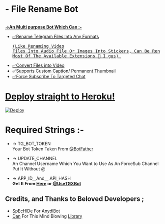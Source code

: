 # - File Rename Bot

<p align="center">
  <a href="https://github.com/Mdmovies/md-rename-bot">
  

  </a>
  
  <a href="https://github.com/https://github.com/Mdmovies/md-rename-bot/fork">
    <img 

  </a>  
</p>

->**An Multi purpose Bot Which Can :-**
* ✅Rename Telegram Files Into Any Formats <pre>(Like Renaming Video Files Into Audio File Or Images Into Stickers, Can Be Rename Any File To Most Of The Available Extensions 🤔 I gus) </pre>
* ✅Convert Files into Video
* ✅Supports Custom Caption/ Permanent Thumbnail
* ✅Force Subscribe To Targeted Chat




# Deploy straight to Heroku!

[![Deploy](https://www.herokucdn.com/deploy/button.svg)](https://heroku.com/deploy?template=https://github.com/Mdmovies/md-rename-bot)

# Required Strings :-

* -> TG_BOT_TOKEN<br> Your Bot Token Taken From [@BotFather](https://t.me/botfather)

* -> UPDATE_CHANNEL<br> An Channel Username Which You Want to Use As An ForceSub Channel Put It Without @

* -> APP_ID__And__ API_HASH<br>**Get It From [Here](http://www.my.telegram.org) or [@UseTGXBot](http://www.telegram.dog/UseTGXBot)**

## Credits, and Thanks to Beloved Developers ;

* [SpEcHlDe](https://telegram.dog/SpEcHlDe) For [AnydlBot](https://github.com/SpEcHiDe/AnyDLBot)
* [Dan](https://github.com/delivrance) For This Mind Blowing [Library](https://github.com/pyrogram/pyrogram)

